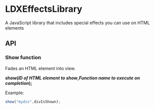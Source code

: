 # LDXEffectsLibrary

A JavaScript library that includes special effects you can use on HTML elements

## API

### Show function

Fades an HTML element into view.

**show(_ID of HTML element to show_,_Function name to execute on completion_);**

Example:
```javascript
show("mydiv",divIsShown);
```
